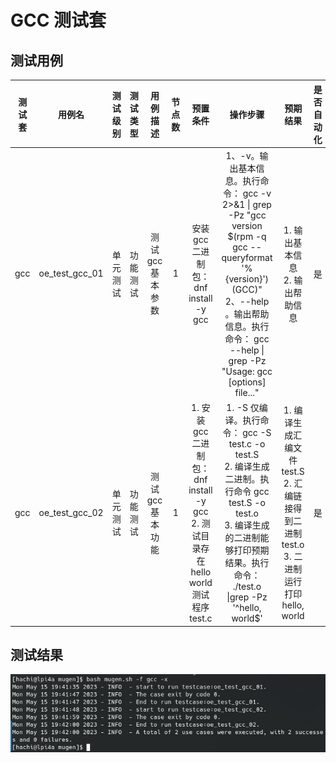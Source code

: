 # GCC 测试套

## 测试用例

| 测试套 | 用例名  | 测试级别 | 测试类型 | 用例描述 | 节点数 | 预置条件 | 操作步骤                                                                                                                                                                                                                                                                                                                                                                                                                                                                                                                                                                                                                                                                                                                                                                                                                                                                                                                                                                                                                                                                                                                                                                                                                                                                                                                                                                                                                                                                                                                                                                                                                                                                                                                                                                                                                                                                                                                                                                                                                                                                                                                                                                                                                                                                                                                                                                                                                                                                                                                                                                                                                                                                                                                                                                                                                                             | 预期结果 | 是否自动化 | 备注 |
|:-----:|:------:|:-----:|:------:|:------:|:-------:|:------:| :---: |:---:|:------:|:---:|
| gcc |oe_test_gcc_01 |单元测试|功能测试|测试 gcc 基本参数    |1|安装 gcc 二进制包：dnf install -y gcc | 1、-v。输出基本信息。执行命令： gcc -v 2>&1 \| grep -Pz "gcc version $(rpm -q gcc --queryformat '%{version}') \(GCC\)" <br/>2、--help 。输出帮助信息。执行命令： gcc --help \| grep -Pz "Usage: gcc \[options\] file..." | 1. 输出基本信息<br/> 2. 输出帮助信息| 是     | |
| gcc |oe_test_gcc_02 |单元测试|功能测试|测试 gcc 基本功能    |1|1. 安装 gcc 二进制包：dnf install -y gcc<br/> 2. 测试目录存在 hello world 测试程序 test.c | 1. -S 仅编译。执行命令： gcc -S test.c -o test.S<br/>  2. 编译生成二进制。执行命令 gcc test.S -o test.o <br/> 3. 编译生成的二进制能够打印预期结果。执行命令： ./test.o \|grep -Pz '^hello, world$' | 1. 编译生成汇编文件 test.S <br/>2. 汇编链接得到二进制 test.o<br/>3. 二进制运行打印 hello, world | 是     | |

## 测试结果

![result](img/mugen-gcc.jpg)
